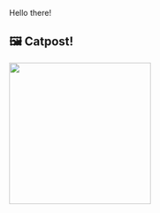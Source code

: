 Hello there!



## 🖼️ Catpost!

<sub>
    <img src="https://cdn2.thecatapi.com/images/e8h.jpg" height="256">
</sub>

